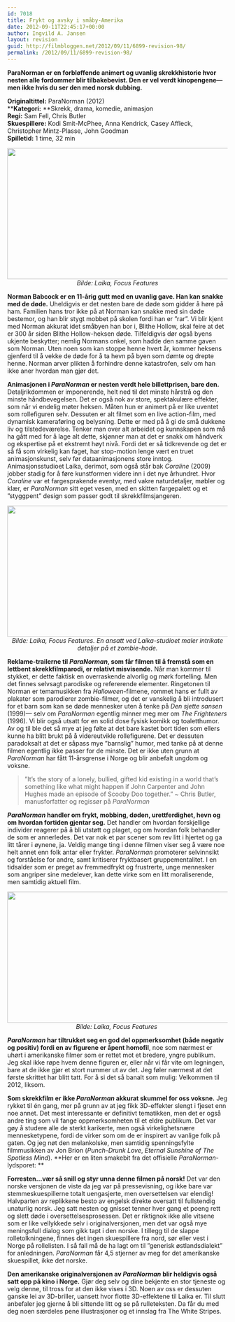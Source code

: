 ```yaml
---
id: 7018
title: Frykt og avsky i småby-Amerika
date: 2012-09-11T22:45:17+00:00
author: Ingvild A. Jansen
layout: revision
guid: http://filmbloggen.net/2012/09/11/6899-revision-98/
permalink: /2012/09/11/6899-revision-98/
---
```

**ParaNorman er en forbløffende animert og uvanlig skrekkhistorie hvor nesten alle fordommer blir tilbakebevist. Den er vel verdt kinopengene— men ikke hvis du ser den med norsk dubbing.**

**Originaltittel:** ParaNorman (2012)  
******Kategori:**** **Skrekk, drama, komedie, animasjon  
**Regi:** Sam Fell, Chris Butler  
**Skuespillere:** Kodi Smit-McPhee, Anna Kendrick, Casey Affleck, Christopher Mintz-Plasse, John Goodman  
**Spilletid:** 1 time, 32 min

<p style="text-align: center">
  <a href="http://filmbloggen.net/2012/09/11/frykt-og-avsky-i-smaby-amerika/paranorman2/" rel="attachment wp-att-6910"><img class="aligncenter size-full wp-image-6910" src="http://filmbloggen.net/wp-content/uploads//2012/09/ParaNorman2.jpg" alt="" width="600" height="300" /></a><em>Bilde: Laika, Focus Features</em>
</p>

**Norman Babcock er en 11-årig gutt med en uvanlig gave. Han kan snakke med de døde.** Uheldigvis er det nesten bare de døde som gidder å høre på ham. Familien hans tror ikke på at Norman kan snakke med sin døde bestemor, og han blir stygt mobbet på skolen fordi han er ”rar”. Vi blir kjent med Norman akkurat idet småbyen han bor i, Blithe Hollow, skal feire at det er 300 år siden Blithe Hollow-heksen døde. Tilfeldigvis dør også byens ukjente beskytter; nemlig Normans onkel, som hadde den samme gaven som Norman. Uten noen som kan stoppe henne hvert år, kommer heksens gjenferd til å vekke de døde for å ta hevn på byen som dømte og drepte henne. Norman arver plikten å forhindre denne katastrofen, selv om han ikke aner hvordan man gjør det.

**Animasjonen i _ParaNorman_ er nesten verdt hele billettprisen, bare den.** Detaljrikdommen er imponerende, helt ned til det minste hårstrå og den minste håndbevegelsen. Det er også nok av store, spektakulære effekter, som når vi endelig møter heksen. Måten hun er animert på er like uventet som rollefiguren selv. Dessuten er alt filmet som en live action-film, med dynamisk kameraføring og belysning. Dette er med på å gi de små dukkene liv og tilstedeværelse. Tenker man over alt arbeidet og kunnskapen som må ha gått med for å lage alt dette, skjønner man at det er snakk om håndverk og ekspertise på et ekstremt høyt nivå. Fordi det er så tidkrevende og det er så få som virkelig kan faget, har stop-motion lenge vært en truet animasjonskunst, selv før dataanimasjonens store inntog. Animasjonsstudioet Laika, derimot, som også står bak _Coraline_ (2009) jobber stadig for å føre kunstformen videre inn i det nye århundret. Hvor _Coraline_ var et fargesprakende eventyr, med vakre naturdetaljer, møbler og klær, er _ParaNorman_ sitt eget vesen, med en skitten fargepalett og et ”styggpent” design som passer godt til skrekkfilmsjangeren.

<p style="text-align: center">
  <a href="http://filmbloggen.net/2012/09/11/frykt-og-avsky-i-smaby-amerika/paranorman1/" rel="attachment wp-att-6909"><img class="aligncenter size-full wp-image-6909" src="http://filmbloggen.net/wp-content/uploads//2012/09/ParaNorman1.jpg" alt="" width="600" height="300" /></a><em>Bilde: Laika, Focus Features. En ansatt ved Laika-studioet maler intrikate detaljer på et zombie-hode.</em>
</p>

**Reklame-trailerne til _ParaNorman_, som får filmen til å fremstå som en lettbent skrekkfilmparodi, er relativt misvisende.** Når man kommer til stykket, er dette faktisk en overraskende alvorlig og mørk fortelling. Men det finnes selvsagt parodiske og refererende elementer. Ringetonen til Norman er temamusikken fra _Halloween_-filmene, rommet hans er fullt av plakater som parodierer zombie-filmer, og det er vanskelig å bli introdusert for et barn som kan se døde mennesker uten å tenke på _Den sjette sansen_ (1999)— selv om _ParaNorman_ egentlig minner meg mer om _The Frighteners_ (1996). Vi blir også utsatt for en solid dose fysisk komikk og toaletthumor. Av og til ble det så mye at jeg følte at det bare kastet bort tiden som ellers kunne ha blitt brukt på å videreutvikle rollefigurene. Det er dessuten paradoksalt at det er såpass mye ”barnslig” humor, med tanke på at denne filmen egentlig ikke passer for de minste. Det er ikke uten grunn at _ParaNorman_ har fått 11-årsgrense i Norge og blir anbefalt ungdom og voksne.

> ”It’s the story of a lonely, bullied, gifted kid existing in a world that’s something like what might happen if John Carpenter and John Hughes made an episode of Scooby Doo together.” ~ Chris Butler, manusforfatter og regissør på _ParaNorman_

**_ParaNorman_ handler om frykt, mobbing, døden, urettferdighet, hevn og om hvordan fortiden gjentar seg.** Det handler om hvordan forskjellige individer reagerer på å bli utstøtt og plaget, og om hvordan folk behandler de som er annerledes. Det var nok et par scener som rev litt i hjertet og ga litt tårer i øynene, ja. Veldig mange ting i denne filmen viser seg å være noe helt annet enn folk antar eller frykter. _ParaNorman_ promoterer selvinnsikt og forståelse for andre, samt kritiserer fryktbasert gruppementalitet. I en tidsalder som er preget av fremmedfrykt og frustrerte, unge mennesker som angriper sine medelever, kan dette virke som en litt moraliserende, men samtidig aktuell film.

<p style="text-align: center">
  <a href="http://filmbloggen.net/2012/09/11/frykt-og-avsky-i-smaby-amerika/paranorman3/" rel="attachment wp-att-6913"><img class="aligncenter size-full wp-image-6913" src="http://filmbloggen.net/wp-content/uploads//2012/09/ParaNorman3.jpg" alt="" width="600" height="300" /></a><em>Bilde: Laika, Focus Features </em>
</p>

**_ParaNorman_ har tiltrukket seg en god del oppmerksomhet (både negativ og positiv) fordi en av figurene er åpent homofil**, noe som nærmest er uhørt i amerikanske filmer som er rettet mot et bredere, yngre publikum. Jeg skal ikke røpe hvem denne figuren er, eller når vi får vite om legningen, bare at de ikke gjør et stort nummer ut av det. Jeg føler nærmest at det første skrittet har blitt tatt. For å si det så banalt som mulig: Velkommen til 2012, liksom.

**Som skrekkfilm er ikke _ParaNorman_ akkurat skummel for oss voksne.** Jeg rykket til én gang, mer på grunn av at jeg fikk 3D-effekter slengt i fjeset enn noe annet. Det mest interessante er definitivt tematikken, men det er også andre ting som vil fange oppmerksomheten til et eldre publikum. Det var gøy å studere alle de sterkt karikerte, men også virkelighetsnære mennesketypene, fordi de virker som om de er inspirert av vanlige folk på gaten. Og jeg nøt den melankolske, men samtidig spenningsfylte filmmusikken av Jon Brion (_Punch-Drunk Love_, _Eternal Sunshine of The Spotless Mind_). **Her er en liten smakebit fra det offisielle _ParaNorman_-lydsporet: **

<div class="video-shortcode">
</div>

**Forresten…vær så snill og styr unna denne filmen på norsk!** Det var den norske versjonen de viste da jeg var på pressevisning, og ikke bare var stemmeskuespillerne totalt uengasjerte, men oversettelsen var elendig! Halvparten av replikkene besto av engelsk direkte oversatt til fullstendig unaturlig norsk. Jeg satt nesten og gnisset tenner hver gang et poeng rett og slett døde i oversettelsesprosessen. Det er riktignok ikke alle vitsene som er like vellykkede selv i originalversjonen, men det var også mye meningsfull dialog som gikk tapt i den norske. I tillegg til de slappe rolletolkningene, finnes det ingen skuespillere fra nord, sør eller vest i Norge på rollelisten. I så fall må de ha lagt om til ”generisk østlandsdialekt” for anledningen. _ParaNorman_ får 4,5 stjerner av meg for det amerikanske skuespillet, ikke det norske.

**Den amerikanske originalversjonen av _ParaNorman_ blir heldigvis også satt opp på kino i Norge.** Gjør deg selv og dine bekjente en stor tjeneste og velg denne, til tross for at den ikke vises i 3D. Noen av oss er dessuten ganske lei av 3D-briller, uansett hvor flotte 3D-effektene til Laika er. Til slutt anbefaler jeg gjerne å bli sittende litt og se på rulleteksten. Da får du med deg noen særdeles pene illustrasjoner og et innslag fra The White Stripes.

<div class="video-shortcode">
</div>